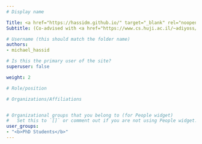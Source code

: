 ```yaml
---
# Display name

Title: <a href="https://hassidm.github.io/" target="_blank" rel="noopener noreferrer">Michael Hassid</a>
Subtitle: (Co-advised with <a href="https://www.cs.huji.ac.il/~adiyoss/" target="_blank" rel="noopener noreferrer">Yossi Adi</a>)

# Username (this should match the folder name)
authors:
- michael_hassid

# Is this the primary user of the site?
superuser: false

weight: 2

# Role/position

# Organizations/Affiliations


# Organizational groups that you belong to (for People widget)
#   Set this to `[]` or comment out if you are not using People widget.
user_groups:
- "<b>PhD Students</b>"
---
```


